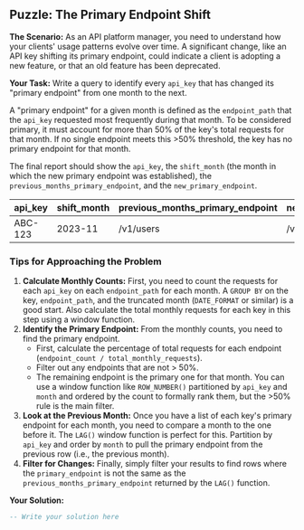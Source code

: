 ## Puzzle: The Primary Endpoint Shift

**The Scenario:** As an API platform manager, you need to understand how your clients' usage patterns evolve over time. A significant change, like an API key shifting its primary endpoint, could indicate a client is adopting a new feature, or that an old feature has been deprecated.

**Your Task:** Write a query to identify every `api_key` that has changed its "primary endpoint" from one month to the next.

A "primary endpoint" for a given month is defined as the `endpoint_path` that the `api_key` requested most frequently during that month. To be considered primary, it must account for more than 50% of the key's total requests for that month. If no single endpoint meets this >50% threshold, the key has no primary endpoint for that month.

The final report should show the `api_key`, the `shift_month` (the month in which the new primary endpoint was established), the `previous_months_primary_endpoint`, and the `new_primary_endpoint`.

| **api_key** | **shift_month** | **previous_months_primary_endpoint** | **new_primary_endpoint** |
| ----------------- | --------------------- | ------------------------------------------ | ------------------------------ |
| ABC-123           | 2023-11               | /v1/users                                  | /v1/data                       |

### Tips for Approaching the Problem

1. **Calculate Monthly Counts:** First, you need to count the requests for each `api_key` on each `endpoint_path` for each month. A `GROUP BY` on the key, `endpoint_path`, and the truncated month (`DATE_FORMAT` or similar) is a good start. Also calculate the total monthly requests for each key in this step using a window function.
2. **Identify the Primary Endpoint:** From the monthly counts, you need to find the primary endpoint.
   * First, calculate the percentage of total requests for each endpoint (`endpoint_count / total_monthly_requests`).
   * Filter out any endpoints that are not > 50%.
   * The remaining endpoint is the primary one for that month. You can use a window function like `ROW_NUMBER()` partitioned by `api_key` and `month` and ordered by the count to formally rank them, but the >50% rule is the main filter.
3. **Look at the Previous Month:** Once you have a list of each key's primary endpoint for each month, you need to compare a month to the one before it. The `LAG()` window function is perfect for this. Partition by `api_key` and order by `month` to pull the primary endpoint from the previous row (i.e., the previous month).
4. **Filter for Changes:** Finally, simply filter your results to find rows where the `primary_endpoint` is not the same as the `previous_months_primary_endpoint` returned by the `LAG()` function.

**Your Solution:**

```sql
-- Write your solution here
```
